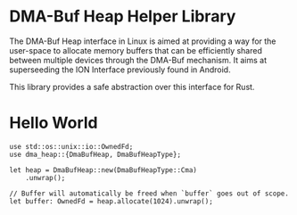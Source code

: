 # DMA-Buf Heap Helper Library

The DMA-Buf Heap interface in Linux is aimed at providing a way for the user-space to allocate
memory buffers that can be efficiently shared between multiple devices through the DMA-Buf
mechanism. It aims at superseeding the ION Interface previously found in Android.

This library provides a safe abstraction over this interface for Rust.

# Hello World

```rust,no_run
use std::os::unix::io::OwnedFd;
use dma_heap::{DmaBufHeap, DmaBufHeapType};

let heap = DmaBufHeap::new(DmaBufHeapType::Cma)
    .unwrap();

// Buffer will automatically be freed when `buffer` goes out of scope.
let buffer: OwnedFd = heap.allocate(1024).unwrap();
```
